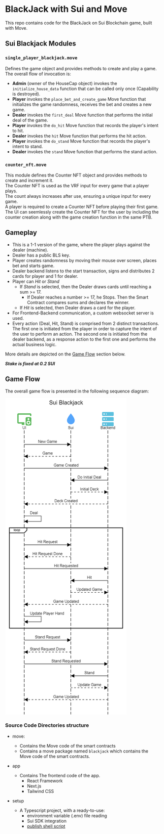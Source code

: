 # BlackJack with Sui and Move

This repo contains code for the BlackJack on Sui Blockchain game, built with Move.


## Sui Blackjack Modules

### `single_player_blackjack.move`
Defines the game object and provides methods to create and play a game. The overall flow of invocation is:
 - **Admin** (owner of the HouseCap object) invokes the `initialize_house_data` function  that can be called only once (Capability is destroyed).
 - **Player** invokes the `place_bet_and_create_game` Move function that initializes the game randomness, receives the bet and creates a new game. 
 - **Dealer** invokes the `first_deal` Move function that performs the initial deal of the game.
 - **Player** invokes the `do_hit` Move function that records the player's intent to hit.
 - **Dealer** invokes the `hit` Move function that performs the hit action.
 - **Player** invokes the `do_stand` Move function that records the player's intent to stand.
 - **Dealer** invokes the `stand` Move function that performs the stand action.

### `counter_nft.move`
This module defines the Counter NFT object and provides methods to create and increment it.<br/>
The Counter NFT is used as the VRF input for every game that a player plays.<br/>
The count always increases after use, ensuring a unique input for every game.<br/>
A player is required to create a Counter NFT before playing their first game.<br/>
The UI can seemlessly create the Counter NFT for the user by including the counter creation along with the game creation function in the same PTB.


## Gameplay

- This is a 1-1 version of the game, where the player plays against the dealer (machine).
- Dealer has a public BLS key.
- Player creates randomness by moving their mouse over screen, places bet and starts game.
- Dealer backend listens to the start transaction, signs and distributes 2 cards for player and 1 for dealer.
- Player can _Hit_ or _Stand_
  - If _Stand_ is selected, then the Dealer draws cards until reaching a sum >= 17.
    - If Dealer reaches a number >= 17, he Stops. Then the Smart Contract compares sums and declares the winner. 
  - If _Hit_ is selected, then Dealer draws a card for the player.
- For Frontend-Backend communication, a custom websocket server is used.
- Every action (Deal, Hit, Stand) is comprised from 2 distinct transactions. The first one is initiated from the player 
in order to capture the intent of the user to perform an action. The second one is initiated from the dealer backend, 
as a response action to the first one and performs the actual business logic.

More details are depicted on the [Game Flow](#game-flow) section below.

**_Stake is fixed at 0.2 SUI_**


## Game Flow
The overall game flow is presented in the following sequence diagram:

![Sequence Diagram](sui_blackjack_sequence_diagram.png)



### Source Code Directories structure

- move:

  - Contains the Move code of the smart contracts
  - Contains a move package named `blackjack` which contains the Move code of the smart contracts.

- app

  - Contains The frontend code of the app. 
    - React Framework
    - Next.js
    - Tailwind CSS

- setup
  - A Typescript project, with a ready-to-use:
    - environment variable (.env) file reading
    - Sui SDK integration
    - [publish shell script](./setup/publish.sh)
